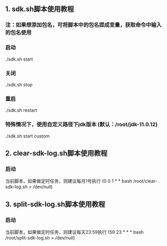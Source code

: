 ## 1. sdk.sh脚本使用教程
### 注：如果想添加包名，可将脚本中的包名提成变量，获取命令中输入的包名使用

### 启动
./sdk.sh start

### 关闭
./sdk.sh stop

### 重启
./sdk.sh restart

### 特殊情况下，使用自定义路径下jdk版本 (默认：/root/jdk-11.0.12)
./sdk.sh start custom

## 2. clear-sdk-log.sh脚本使用教程

### 启动
当前脚本，如果做定时任务，则建议每月1号执行 (0 0 1 * * bash /root/clear-sdk-log.sh > /dev/null)

## 3. split-sdk-log.sh脚本使用教程

### 启动
当前脚本，如果做定时任务，则建议每天23:59执行 (59 23 * * * bash /root/split-sdk-log.sh > /dev/null)
